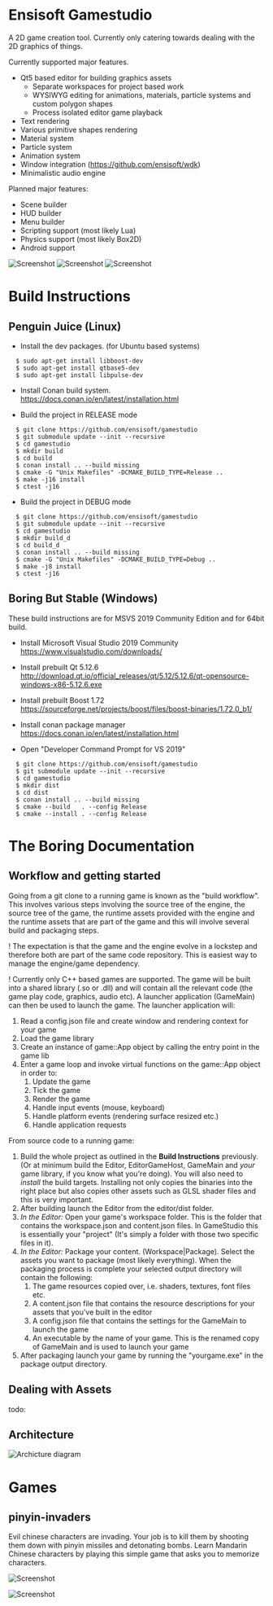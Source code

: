 Ensisoft Gamestudio
===================

A 2D game creation tool. Currently only catering towards dealing with the 2D graphics of things.

Currently supported major features.
* Qt5 based editor for building graphics assets
  * Separate workspaces for project based work
  * WYSIWYG editing for animations, materials, particle systems and custom polygon shapes
  * Process isolated editor game playback
* Text rendering
* Various primitive shapes rendering
* Material system
* Particle system
* Animation system
* Window integration (https://github.com/ensisoft/wdk)
* Minimalistic audio engine
    
Planned major features:
* Scene builder 
* HUD builder
* Menu builder 
* Scripting support (most likely Lua)
* Physics support (most likely Box2D)
* Android support 

![Screenshot](https://raw.githubusercontent.com/ensisoft/gamestudio/master/screens/editor-animation.png "Animation editor")
![Screenshot](https://raw.githubusercontent.com/ensisoft/gamestudio/master/screens/editor-material.png "Material editor")
![Screenshot](https://raw.githubusercontent.com/ensisoft/gamestudio/master/screens/editor-particle.png "Particle editor")

Build Instructions
==================

Penguin Juice (Linux)
------------------------------

- Install the dev packages.
  (for Ubuntu based systems)
```
  $ sudo apt-get install libboost-dev
  $ sudo apt-get install qtbase5-dev
  $ sudo apt-get install libpulse-dev
```
- Install Conan build system.  
https://docs.conan.io/en/latest/installation.html
   
- Build the project in RELEASE mode
```
  $ git clone https://github.com/ensisoft/gamestudio
  $ git submodule update --init --recursive
  $ cd gamestudio
  $ mkdir build
  $ cd build
  $ conan install .. --build missing
  $ cmake -G "Unix Makefiles" -DCMAKE_BUILD_TYPE=Release ..
  $ make -j16 install
  $ ctest -j16
```

- Build the project in DEBUG mode
```
  $ git clone https://github.com/ensisoft/gamestudio
  $ git submodule update --init --recursive
  $ cd gamestudio
  $ mkdir build_d
  $ cd build_d
  $ conan install .. --build missing
  $ cmake -G "Unix Makefiles" -DCMAKE_BUILD_TYPE=Debug ..
  $ make -j8 install
  $ ctest -j16
```

Boring But Stable (Windows)
---------------------------------

These build instructions are for MSVS 2019 Community Edition and for 64bit build.

- Install Microsoft Visual Studio 2019 Community  
https://www.visualstudio.com/downloads/

- Install prebuilt Qt 5.12.6  
http://download.qt.io/official_releases/qt/5.12/5.12.6/qt-opensource-windows-x86-5.12.6.exe

- Install prebuilt Boost 1.72  
https://sourceforge.net/projects/boost/files/boost-binaries/1.72.0_b1/

- Install conan package manager  
https://docs.conan.io/en/latest/installation.html

- Open "Developer Command Prompt for VS 2019"

```
  $ git clone https://github.com/ensisoft/gamestudio
  $ git submodule update --init --recursive
  $ cd gamestudio
  $ mkdir dist
  $ cd dist
  $ conan install .. --build missing
  $ cmake --build   . --config Release
  $ cmake --install . --config Release
```

The Boring Documentation
=======================

Workflow and getting started
----------------------------
Going from a git clone to a running game is known as the "build workflow". This involves various steps 
involving the source tree of the engine, the source tree of the game, the runtime assets provided with the
engine and the runtime assets that are part of the game and this will involve several build and packaging steps.

! The expectation is that the game and the engine evolve in a lockstep and therefore both are part of the same
code repository. This is easiest way to manage the engine/game dependency.

! Currently only C++ based games are supported. The game will be built into a shared library (.so or .dll) and
  will contain all the relevant code (the game play code, graphics, audio etc). A launcher application (GameMain)
  can then be used to launch the game. The launcher application will:
  1. Read a config.json file and create window and rendering context for your game
  2. Load the game library
  3. Create an instance of game::App object by calling the entry point in the game lib
  4. Enter a game loop and invoke virtual functions on the game::App object in order to:
     1. Update the game
     2. Tick the game
     3. Render the game
     4. Handle input events (mouse, keyboard)
     5. Handle platform events (rendering surface resized etc.)
     6. Handle application requests

From source code to a running game:
1. Build the whole project as outlined in the **Build Instructions** previously. (Or at minimum build the 
   Editor, EditorGameHost, GameMain and *your* game library, if you know what you're doing). You will 
   also need to *install* the build targets. Installing not only copies the binaries into the right place
   but also copies other assets such as GLSL shader files and this is very important.
2. After building launch the Editor from the editor/dist folder.
3. *In the Editor:* Open your game's workspace folder. This is the folder that contains the workspace.json and content.json files.
   In GameStudio this is essentially your "project" (It's simply a folder with those two specific files in it).
4. *In the Editor:* Package your content. (Workspace|Package). Select the assets you want to package (most likely everything).
   When the packaging process is complete your selected output directory will contain the following:
   1. The game resources copied over, i.e. shaders, textures, font files etc.
   2. A content.json file that contains the resource descriptions for your assets that you've built in the editor
   3. A config.json file that contains the settings for the GameMain to launch the game
   4. An executable by the name of your game. This is the renamed copy of GameMain and is used to launch your game
5. After packaging launch your game by running the "yourgame.exe" in the package output directory.   
   
Dealing with Assets
-------------------   
todo:   
   
Architecture
------------
![Archicture diagram](https://raw.githubusercontent.com/ensisoft/gamestudio/master/docu/stack.png "Stack")   

Games
=====

pinyin-invaders
---------------

Evil chinese characters are invading. Your job is to kill them by shooting
them down with pinyin missiles and detonating bombs. Learn Mandarin Chinese characters by playing this simple game that asks you to memorize characters.

![Screenshot](https://raw.githubusercontent.com/ensisoft/gamestudio/master/screens/invaders-menu.png "Main menu")

![Screenshot](https://raw.githubusercontent.com/ensisoft/gamestudio/master/screens/invaders-game.png "pinyin-invaders are attacking!")













